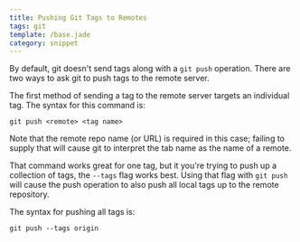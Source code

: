 ```yaml
---
title: Pushing Git Tags to Remotes
tags: git
template: /base.jade
category: snippet
---
```


By default, git doesn't send tags along with a `git push` operation. There are two ways to ask git to push tags to the remote server.

The first method of sending a tag to the remote server targets an individual tag. The syntax for this command is:

```
git push <remote> <tag name>
```

Note that the remote repo name (or URL) is required in this case; failing to supply that will cause git to interpret the tab name as the name of a remote.

That command works great for one tag, but it you're trying to push up a collection of tags, the `--tags` flag works best. Using that flag with `git push` will cause the push operation to also push all local tags up to the remote repository.

The syntax for pushing all tags is:

```
git push --tags origin
``` 
